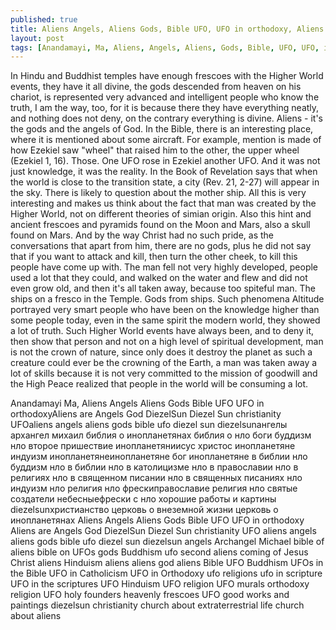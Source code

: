```yaml
---
published: true
title: Aliens Angels, Aliens Gods, Bible UFO, UFO in orthodoxy, Aliens are Angels God, DiezelSun, Diezel Sun - Obcy Obcy Anioły, Bóg, Biblia UFO, UFO w ortodoksji, Obcy są Anioły Boże
layout: post
tags: [Anandamayi, Ma, Aliens, Angels, Aliens, Gods, Bible, UFO, UFO, in, orthodoxyAliens, are, Angels, God, DiezelSun, Diezel, Sun, christianity, UFOaliens, angels, aliens, gods, bible, ufo, diezel, sun, diezelsunангелы, архангел, михаил, библия, о, инопланетянах, библия, о, нло, боги, буддизм, нло, второе, пришествие, инопланетяниисус, христос, инопланетяне, индуизм, инопланетянеинопланетяне, бог, инопланетяне, в, библии, нло, буддизм, нло, в, библии, нло, в, католицизме, нло, в, православии, нло, в, религиях, нло, в, священном, писании, нло, в, священных, писаниях, нло, индуизм, нло, религия, нло, фрескиправославие, религия, нло, святые, создатели, небесныефрески, с, нло, хорошие, работы, и, картины, diezelsunхристианство, церковь, о, внеземной, жизни, церковь, о, инопланетянах, Aliens, Angels, Aliens, Gods, Bible, UFO, UFO, in, orthodoxy, Aliens, are, Angels, God, DiezelSun, Diezel, Sun, christianity, UFO, aliens, angels, aliens, gods, bible, ufo, diezel, sun, diezelsun, angels, Archangel, Michael, bible, of, aliens, bible, on, UFOs, gods, Buddhism, ufo, second, aliens, coming, of, Jesus, Christ, aliens, Hinduism, aliens, aliens, god, aliens, Bible, UFO, Buddhism, UFOs, in, the, Bible, UFO, in, Catholicism, UFO, in, Orthodoxy, ufo, religions, ufo, in, scripture, UFO, in, the, scriptures, UFO, Hinduism, UFO, religion, UFO, murals, orthodoxy, religion, UFO, holy, founders, heavenly, frescoes, UFO, good, works, and, paintings, diezelsun, christianity, church, about, extraterrestrial, life, church, about, aliens]
---
```

In Hindu and Buddhist temples have enough frescoes with the Higher World events, they have it all divine, the gods descended from heaven on his chariot, is represented very advanced and intelligent people who know the truth, I am the way, too, for it is because there they have everything neatly, and nothing does not deny, on the contrary everything is divine. Aliens - it's the gods and the angels of God. In the Bible, there is an interesting place, where it is mentioned about some aircraft. For example, mention is made of how Ezekiel saw "wheel" that raised him to the other, the upper wheel (Ezekiel 1, 16). Those. One UFO rose in Ezekiel another UFO. And it was not just knowledge, it was the reality. In the Book of Revelation says that when the world is close to the transition state, a city (Rev. 21, 2-27) will appear in the sky. There is likely to question about the mother ship. All this is very interesting and makes us think about the fact that man was created by the Higher World, not on different theories of simian origin. Also this hint and ancient frescoes and pyramids found on the Moon and Mars, also a skull found on Mars. And by the way Christ had no such pride, as the conversations that apart from him, there are no gods, plus he did not say that if you want to attack and kill, then turn the other cheek, to kill this people have come up with. The man fell not very highly developed, people used a lot that they could, and walked on the water and flew and did not even grow old, and then it's all taken away, because too spiteful man. The ships on a fresco in the Temple. Gods from ships. Such phenomena Altitude portrayed very smart people who have been on the knowledge higher than some people today, even in the same spirit the modern world, they showed a lot of truth. Such Higher World events have always been, and to deny it, then show that person and not on a high level of spiritual development, man is not the crown of nature, since only does it destroy the planet as such a creature could ever be the crowning of the Earth, a man was taken away a lot of skills because it is not very committed to the mission of goodwill and the High Peace realized that people in the world will be consuming a lot.

 Anandamayi Ma, Aliens Angels Aliens Gods Bible UFO UFO in orthodoxyAliens are Angels God DiezelSun Diezel Sun christianity UFOaliens angels aliens gods bible ufo diezel sun diezelsunангелы архангел михаил библия о инопланетянах библия о нло боги буддизм нло второе пришествие инопланетяниисус христос инопланетяне индуизм инопланетянеинопланетяне бог инопланетяне в библии нло буддизм нло в библии нло в католицизме нло в православии нло в религиях нло в священном писании нло в священных писаниях нло индуизм нло религия нло фрескиправославие религия нло святые создатели небесныефрески с нло хорошие работы и картины diezelsunхристианство церковь о внеземной жизни церковь о инопланетянах Aliens Angels Aliens Gods Bible UFO UFO in orthodoxy Aliens are Angels God DiezelSun Diezel Sun christianity UFO aliens angels aliens gods bible ufo diezel sun diezelsun angels Archangel Michael bible of aliens bible on UFOs gods Buddhism ufo second aliens coming of Jesus Christ aliens Hinduism aliens aliens god aliens Bible UFO Buddhism UFOs in the Bible UFO in Catholicism UFO in Orthodoxy ufo religions ufo in scripture UFO in the scriptures UFO Hinduism UFO religion UFO murals orthodoxy religion UFO holy founders heavenly frescoes UFO good works and paintings diezelsun christianity church about extraterrestrial life church about aliens